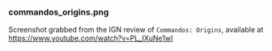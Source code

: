 ### commandos_origins.png

Screenshot grabbed from the IGN review of `Commandos: Origins`, available at https://www.youtube.com/watch?v=PL_IXuNe1wI
